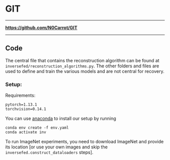 # GIT

---------------------
**https://github.com/N0Carrot/GIT**

---------------------
## Code
The central file that contains the reconstruction algorithm can be found at ```inversefed/reconstruction_algorithms.py```. The other folders and files are used to define and train the various models and are not central for recovery.

### Setup:
Requirements:
```
pytorch=1.13.1
torchvision=0.14.1
```
You can use [anaconda](https://www.anaconda.com/distribution/) to install our setup by running
```
conda env create -f env.yaml
conda activate inv
```
To run ImageNet experiments, you need to download ImageNet and provide its location [or use your own images and skip the ```inversefed.construct_dataloaders``` steps].

